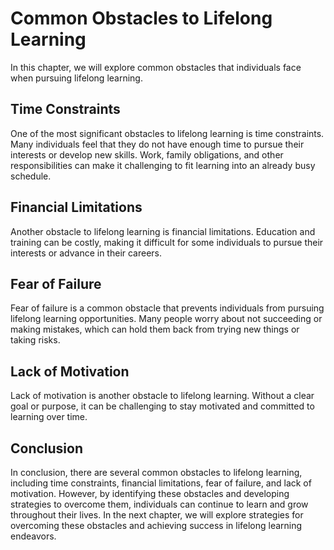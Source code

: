 Common Obstacles to Lifelong Learning
===========================================================================================

In this chapter, we will explore common obstacles that individuals face when pursuing lifelong learning.

Time Constraints
----------------

One of the most significant obstacles to lifelong learning is time constraints. Many individuals feel that they do not have enough time to pursue their interests or develop new skills. Work, family obligations, and other responsibilities can make it challenging to fit learning into an already busy schedule.

Financial Limitations
---------------------

Another obstacle to lifelong learning is financial limitations. Education and training can be costly, making it difficult for some individuals to pursue their interests or advance in their careers.

Fear of Failure
---------------

Fear of failure is a common obstacle that prevents individuals from pursuing lifelong learning opportunities. Many people worry about not succeeding or making mistakes, which can hold them back from trying new things or taking risks.

Lack of Motivation
------------------

Lack of motivation is another obstacle to lifelong learning. Without a clear goal or purpose, it can be challenging to stay motivated and committed to learning over time.

Conclusion
----------

In conclusion, there are several common obstacles to lifelong learning, including time constraints, financial limitations, fear of failure, and lack of motivation. However, by identifying these obstacles and developing strategies to overcome them, individuals can continue to learn and grow throughout their lives. In the next chapter, we will explore strategies for overcoming these obstacles and achieving success in lifelong learning endeavors.
